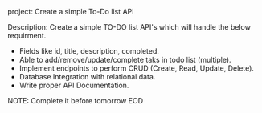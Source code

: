project: Create a simple To-Do list API

Description: Create a simple TO-DO list API's which will handle the below requirment.
- Fields like id, title, description, completed.
- Able to add/remove/update/complete taks in todo list (multiple).
- Implement endpoints to perform CRUD (Create, Read, Update, Delete).
- Database Integration with relational data.
- Write proper API Documentation.

NOTE: Complete it before tomorrow EOD